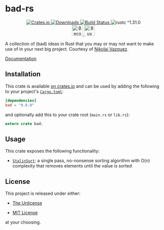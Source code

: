 # bad-rs

<div align="center">
    <a href="https://crates.io/crates/bad">
        <img src="https://img.shields.io/crates/v/bad.svg" alt="Crates.io">
        <img src="https://img.shields.io/crates/d/bad.svg" alt="Downloads">
    </a>
    <a href="https://travis-ci.com/nvzqz/bad-rs">
        <img src="https://travis-ci.com/nvzqz/bad-rs.svg?branch=master" alt="Build Status">
    </a>
    <img src="https://img.shields.io/badge/rustc-^1.31.0-blue.svg" alt="rustc ^1.31.0">
    <br>
    <a href="https://www.patreon.com/nvzqz">
        <img src="https://c5.patreon.com/external/logo/become_a_patron_button.png" alt="Become a Patron!" height="35">
    </a>
    <a href="https://www.paypal.me/nvzqz">
        <img src="https://buymecoffee.intm.org/img/button-paypal-white.png" alt="Buy me a coffee" height="35">
    </a>
</div>

A collection of (bad) ideas in Rust that you may or may not want to make use of
in your next big project. Courtesy of
[Nikolai Vazquez](https://twitter.com/NikolaiVazquez).

[Documentation](https://docs.rs/bad/)

## Installation

This crate is available [on crates.io](https://crates.io/crates/bad) and can be
used by adding the following to your project's
[`Cargo.toml`](https://doc.rust-lang.org/cargo/reference/manifest.html):

```toml
[dependencies]
bad = "0.0.0"
```

and optionally add this to your crate root (`main.rs` or `lib.rs`):

```rust
extern crate bad;
```

## Usage

This crate exposes the following functionality:

- [`StalinSort`]: a single pass, no-nonsense sorting algorithm with O(n)
  complexity that removes elements until the value is sorted

## License

This project is released under either:

- [The Unlicense](https://github.com/nvzqz/bad-rs/blob/master/UNLICENSE)

- [MIT License](https://github.com/nvzqz/bad-rs/blob/master/LICENSE-MIT)

at your choosing.

[`StalinSort`]: https://docs.rs/bad/0.0.0/bad/trait.StalinSort.html
